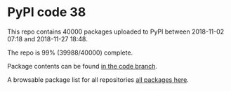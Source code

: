 # PyPI code 38

This repo contains 40000 packages uploaded to PyPI between 
2018-11-02 07:18 and 2018-11-27 18:48.

The repo is 99% (39988/40000) complete.

Package contents can be found [in the code branch](https://github.com/pypi-data/pypi-mirror-38/tree/code/packages).

A browsable package list for all repositories [all packages here](https://pypi-data.github.io/website/repositories/pypi-mirror-38).


